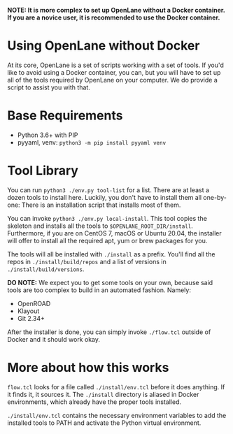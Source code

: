 **NOTE: It is more complex to set up OpenLane without a Docker container. If you are a novice user, it is recommended to use the Docker container.**

# Using OpenLane without Docker
At its core, OpenLane is a set of scripts working with a set of tools. If you'd like to avoid using a Docker container, you can, but you will have to set up all of the tools required by OpenLane on your computer. We do provide a script to assist you with that.

# Base Requirements
* Python 3.6+ with PIP
* pyyaml, venv: `python3 -m pip install pyyaml venv`

# Tool Library
You can run `python3 ./env.py tool-list` for a list. There are at least a dozen tools to install here. Luckily, you don't have to install them all one-by-one: There is an installation script that installs most of them.

You can invoke `python3 ./env.py local-install`. This tool copies the skeleton and installs all the tools to `$OPENLANE_ROOT_DIR/install`. Furthermore, if you are on CentOS 7, macOS or Ubuntu 20.04, the installer will offer to install all the required apt, yum or brew packages for you.

The tools will all be installed with `./install` as a prefix. You'll find all the repos in `./install/build/repos` and a list of versions in `./install/build/versions`.

**DO NOTE:** We expect you to get some tools on your own, because said tools are too complex to build in an automated fashion. Namely:
* OpenROAD
* Klayout
* Git 2.34+

After the installer is done, you can simply invoke `./flow.tcl` outside of Docker and it should work okay.

# More about how this works
`flow.tcl` looks for a file called `./install/env.tcl` before it does anything. If it finds it, it sources it. The `./install` directory is aliased in Docker environments, which already have the proper tools installed.

`./install/env.tcl` contains the necessary environment variables to add the installed tools to PATH and activate the Python virtual environment.